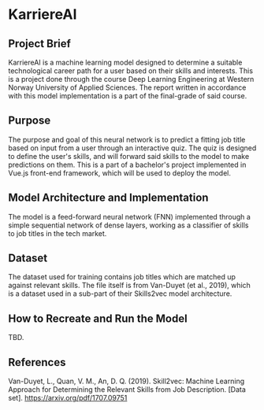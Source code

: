 # KarriereAI
## Project Brief
KarriereAI is a machine learning model designed to determine a suitable technological career path for a user based on their skills and interests.
This is a project done through the course Deep Learning Engineering at Western Norway University of Applied Sciences. 
The report  written in accordance with this model implementation is a part of the final-grade of said course.

## Purpose
The purpose and goal of this neural network is to predict a fitting job title based on input from a user through an interactive quiz. 
The quiz is designed to define the user's skills, and will forward said skills to the model to make predictions on them. 
This is a part of a bachelor's project implemented in Vue.js front-end framework, which will be used to deploy the model.

## Model Architecture and Implementation
The model is a feed-forward neural network (FNN) implemented through a simple sequential network of dense layers, working as a classifier of skills to job titles in the tech market. 

## Dataset
The dataset used for training contains job titles which are matched up against relevant skills. 
The file itself is from Van-Duyet (et al., 2019), which is a dataset used in a sub-part of their Skills2vec model architecture.

## How to Recreate and Run the Model
TBD.

## References
Van-Duyet, L., Quan, V. M., An, D. Q. (2019). Skill2vec: Machine Learning Approach for Determining the Relevant Skills from Job Description. [Data set]. https://arxiv.org/pdf/1707.09751
